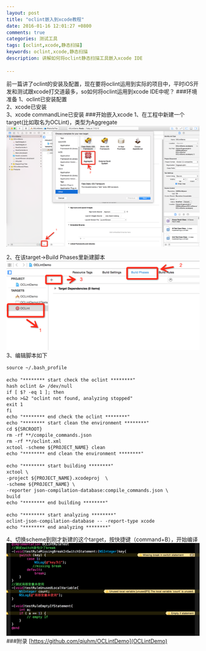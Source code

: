 ```yaml
---
layout: post
title: "oclint嵌入到xcode教程"
date: 2016-01-16 12:01:27 +0800
comments: true
categories: 测试工具
tags: [oclint,xcode,静态扫描]
keywords: oclint,xcode,静态扫描
description: 讲解如何将oclint静态扫描工具嵌入xcode IDE

---
```

前一篇讲了oclint的安装及配置，现在要将oclint运用到实际的项目中，平时iOS开发和测试跟xcode打交道最多，so如何将oclint运用到xcode IDE中呢？
###环境准备
1、oclint已安装配置<br>
2、xcode已安装<br>
3、xcode commandLine已安装
###开始嵌入xcode
1、在工程中新建一个target(比如取名为OCLint)，类型为Aggregate<br>
![新建类型为Aggregate的target](https://raw.githubusercontent.com/qiuhm/Resource/master/blogpic/oclint/newTarget.png)<br>
<!-- more -->
2、在该target->Build Phases里新建脚本<br>
![新建script](https://raw.githubusercontent.com/qiuhm/Resource/master/blogpic/oclint/newPhase.png)<br>
3、编辑脚本如下<br>


```
source ~/.bash_profile

echo "******** start check the oclint ********"
hash oclint &> /dev/null
if [ $? -eq 1 ]; then
echo >&2 "oclint not found, analyzing stopped"
exit 1
fi
echo "******** end check the oclint ********"
echo "******** start clean the environment ********"
cd ${SRCROOT}
rm -rf **/compile_commands.json
rm -rf **/oclint.xml
xctool -scheme ${PROJECT_NAME} clean
echo "******** end clean the environment ********"

echo "******** start building ********"
xctool \
-project ${PROJECT_NAME}.xcodeproj  \
-scheme ${PROJECT_NAME} \
-reporter json-compilation-database:compile_commands.json \
build
echo "******** end building ********"

echo "******** start analyzing ********"
oclint-json-compilation-database -- -report-type xcode
echo "******** end analyzing ********"
```
4、切换scheme到刚才新建的这个target，按快捷键（command+B），开始编译<br>
![扫描出的警告](https://raw.githubusercontent.com/qiuhm/Resource/master/blogpic/oclint/warning.png)<br>
###附录
[https://github.com/qiuhm/OCLintDemo](OCLintDemo)

